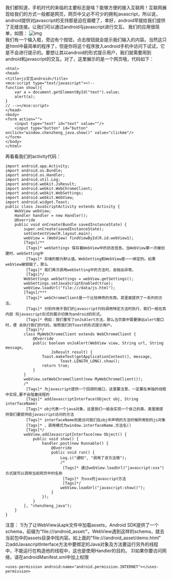 我们都知道，手机时代的来临的主要标志是啥？能够方便的接入互联网！互联网展现给我们的方式一般都是网页，网页中又必不可少的拥有javascript，所以说，android提供对javascript的支持那是迫在眉睫了，幸好，android早就给我们提供了无缝连接。让我们可以通过android与javascript进行交互。
我们的应用很简单，如图：
![img](P)  
我们有一个输入框，旁边有个按钮，点击按钮就会提示我们输入的内容。当然这只是html中最简单的程序了，但是你将这个程序放入android手机中访问下试试，它是不会进行提示的。要想让其以android的形式提示用户，我们就需要用到android和javascript的交互。对了，这里展示的是一个网页哦，代码如下：
```  
<html> 
<head> 
<title>js交互android</title> 
<mce:script type="text/javascript"><!-- 
function show(){ 
	var a = document.getElementById("text").value;
	alert(a);
} 
// --></mce:script> 
</head> 
<body> 
<form action=""> 
	<input type="text" id="text" value=""/>
	<input type="button" id="button" onclick="window.chenzheng_java.show()" value="clickme"/>
</form> 
</body> 
</html> 
```
再看看我们的activity代码：
```  
import android.app.Activity;
import android.os.Bundle;
import android.os.Handler;
import android.util.Log;
import android.webkit.JsResult;
import android.webkit.WebChromeClient;
import android.webkit.WebSettings;
import android.webkit.WebView;
import android.widget.Toast;
public class JavaScriptActivity extends Activity {
	WebView webView;
	Handler handler = new Handler();
	@Override
	public void onCreate(Bundle savedInstanceState) {
		super.onCreate(savedInstanceState);
		setContentView(R.layout.main);
		webView = (WebView) findViewById(R.id.webView1);
		[Tags]/**
		 [Tags]* webSettings 保存着WebView中的状态信息。当WebView第一次被创建时，webSetting中
		 [Tags]* 存储的都为默认值。WebSetting和WebView是一一绑定的。如果webView被销毁了，那么
		 [Tags]* 我们再次调用webSetting中的方法时，会抛出异常。
		 [Tags]*/
		WebSettings webSettings = webView.getSettings();
		webSettings.setJavaScriptEnabled(true);
		webView.loadUrl("file:///data/js.html");
		[Tags]/***
		 [Tags]* webChromeClient是一个比较神奇的东西，其里面提供了一系列的方法，
		 [Tags]* 分别作用于我们的javascript代码调用特定方法时执行，我们一般在其内部 将javascript形式的展示切换为android的形式。
		 [Tags]* 例如：我们重写了onJsAlert方法，那么当页面中需要弹出alert窗口时，便 会执行我们的代码，按照我们的Toast的形式提示用户。
		 [Tags]*/
		class MyWebChromeClient extends WebChromeClient {
			@Override
			public boolean onJsAlert(WebView view, String url, String message,
					JsResult result) {
				Toast.makeText(getApplicationContext(), message,
						Toast.LENGTH_LONG).show();
				return true;
			}
		}
		webView.setWebChromeClient(new MyWebChromeClient());
		/*
		 [Tags]* 为javascript提供一个回调的接口，这里要注意，一定要在单独的线程中实现,要不会阻塞线程的
		 [Tags]* addJavascriptInterface(Object obj, String interfaceName)
		 [Tags]* obj代表一个java对象，这里我们一般会实现一个自己的类，类里面提供我们要提供给javascript访问的方法
		 [Tags]* interfaceName则是访问我们在obj中声明的方法时候所用到的js对象
		 [Tags]* ，调用模式为window.interfaceName.方法名()
		 [Tags]*/
		webView.addJavascriptInterface(new Object() {
			public void show() {
				handler.post(new Runnable() {
					@Override
					public void run() {
						Log.i("通知", "调用了该方法哦");
						/*
						 [Tags]* 通过webView.loadUrl("javascript:xxx")方式就可以调用当前网页中的名称
						 [Tags]* 为xxx的javascript方法
						 [Tags]*/
						webView.loadUrl("javascript:show()");
					}
				});
			}
		}, "chenzheng_java");
	}
}
```
注意：
1)为了让WebView从apk文件中加载assets，Android SDK提供了一个schema，前缀为"file:///android_asset/"。WebView遇到这样的schema，就去当前包中的assets目录中找内容。如上面的"file:///android_asset/demo.html"
2)addJavascriptInterface方法中要绑定的Java对象及方法要运行另外的线程中，不能运行在构造他的线程中，这也是使用Handler的目的。
3)如果你要访问网络，请在androidManifest.xml中加上权限
```  
<uses-permission android:name="android.permission.INTERNET"></uses-permission>
```